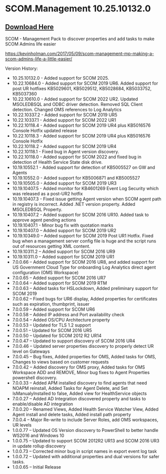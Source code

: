 # SCOM.Management 10.25.10132.0

## [Download Here][Download]

[Download]: https://github.com/thekevinholman/SCOM.Management/archive/master.zip


SCOM - Management Pack to discover properties and add tasks to make SCOM Admins life easier

https://kevinholman.com/2017/05/09/scom-management-mp-making-a-scom-admins-life-a-little-easier/

Version History:
* 10.25.10132.0 - Added support for SCOM 2025.
* 10.22.10684.0 - Added support for SCOM 2019 UR6.  Added support for post UR hotfixes KB5029601, KB5029512, KB5028684, KB5033752, KB5037360
* 10.22.10610.0 - Added support for SCOM 2022 UR2.  Updated MSOLEDBSQL and ODBC driver detection.  Removed SQL Client detection.  Changed OMS references to Log Analytics
* 10.22.10337.2 - Added support for SCOM 2019 UR5
* 10.22.10337.1 - Added support for SCOM 2022 UR1
* 10.22.10118.4 - Added support for SCOM 2019 UR4 plus KB5016576 Console Hotfix updated release
* 10.22.10118.3 - Added support for SCOM 2019 UR4 plus KB5016576 Console Hotfix
* 10.22.10118.2 - Added support for SCOM 2019 UR4
* 10.22.10118.1 - Fixed bug in Agent version discovery.
* 10.22.10118.0 - Added support for SCOM 2022 and fixed bug in detection of Health Service State disk drive.
* 10.19.10552.1 - Added support for detection of KB5005527 on GW and Agents
* 10.19.10552.0 - Added support for KB5006871 and KB5005527
* 10.19.10505.0 - Added support for SCOM 2019 UR3
* 10.19.10407.5 - Added monitor for KB4601269 Event Log Security which was released as a post-UR2 hotfix
* 10.19.10407.3 - Fixed issue getting Agent version when SCOM agent path in registry is incorrect.  Added .NET version property.  Added MSOLEDBSQL Property.
* 10.19.10407.2 - Added support for SCOM 2016 UR10.  Added task to approve agent pending actions
* 10.19.10407.1 - Minor bug fix with quotation marks
* 10.19.10407.0 – Added support for SCOM 2019 UR2
* 10.19.10349.0 – Added support for SCOM 2019 Post UR1 Hotfix.  Fixed bug when a management server config file is huge and the script runs out of resources getting XML content.
* 10.19.10311.2 – Added support for SCOM 2016 UR9
* 10.19.10311.0 – Added support for SCOM 2019 UR1
* 7.0.0.66 – Added support for SCOM 2016 UR8, and added support for US Government Cloud Type for onboarding Log Analytics direct agent configuration (OMS Workspace)
* 7.0.0.65 – Added support for SCOM 2016 UR7
* 7.0.0.64 – Added support for SCOM 2019 RTM
* 7.0.0.63 – Added tasks for HSLockdown, Added preliminary support for SCOM 2019
* 7.0.0.62 – Fixed bugs for UR6 display, Added properties for certificates such as expiration, thumbprint, issuer
* 7.0.0.59 – Added support for SCOM UR6
* 7.0.0.58 – Added IP address and Port availability check
* 7.0.0.54 – Added OS/CPU Architecture property
* 7.0.0.53 – Updated for TLS 1.2 support
* 7.0.0.51 – Updated for SCOM 2016 UR5
* 7.0.0.50 – Updated for SCOM 2012 R2 UR14
* 7.0.0.47 – Updated to support discovery of SCOM 2016 UR4
* 7.0.0.46 – Updated server properties discovery to properly detect UR level on Gateways
* 7.0.0.45 – Bug fixes, Added properties for OMS, Added tasks for OMS, Changes to views based on customer requests
* 7.0.0.42 – Added discovery for OMS proxy, Added tasks for OMS Workspace ADD and REMOVE, Minor bug fixes to Agent Properties powershell discovery.
* 7.0.0.33 – Added APM installed discovery to find agents that need NOAPM reinstall, Added Tasks for Agent Delete, and Set IsManualyInstalled to false, Added view for HealthService objects
* 7.0.0.27 – Added AD Integration discovered property and tasks to enable/disable AD integration
* 7.0.0.20 – Renamed Views, Added Health Service Watcher View, Added Agent install and delete tasks, Added install path property
* 7.0.0.4 – Major Re-write to include Server Roles, add OMS workspaces, UR levels
* 1.0.0.77 – Updated OS Version discovery to PowerShell to better handle WS2016 and Windows 10
* 1.0.0.75 – Updated to support SCOM 2012R2 UR13 and SCOM 2016 UR3 in update rollup discovery
* 1.0.0.73 – Corrected minor bug in script names in export event log task
* 1.0.0.72 – Updated with additional properties and dual versions for safer tasks.
* 1.0.0.65 – Initial Release
